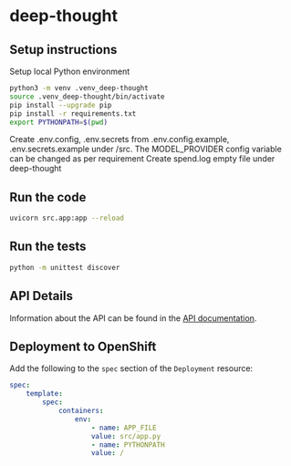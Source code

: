 # deep-thought

## Setup instructions

Setup local Python environment

```bash
python3 -m venv .venv_deep-thought
source .venv_deep-thought/bin/activate
pip install --upgrade pip
pip install -r requirements.txt
export PYTHONPATH=$(pwd)
```

Create .env.config, .env.secrets from .env.config.example, .env.secrets.example under /src. The MODEL_PROVIDER config variable can be changed as per requirement
Create spend.log empty file under deep-thought

## Run the code

```bash
uvicorn src.app:app --reload
```

## Run the tests

```bash
python -m unittest discover
```

## API Details

Information about the API can be found in the [API documentation](API.md).

## Deployment to OpenShift

Add the following to the `spec` section of the `Deployment` resource:

```yaml
spec:
    template:
        spec:
            containers:
                env:
                    - name: APP_FILE
                    value: src/app.py
                    - name: PYTHONPATH
                    value: /
```